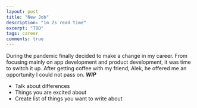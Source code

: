```yaml
---
layout: post
title: "New Job"
description: "1m 2s read time"
excerpt: "TBD"
tags: career
comments: true
---
```


During the pandemic finally decided to make a change in my career. From focusing mainly on app development and product development, it was time to switch it up. After getting coffee with my friend, Alek, he offered me an opportunity I could not pass on. ***WIP***

* Talk about differences
* Things you are excited about
* Create list of things you want to write about
